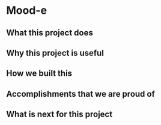 Mood-e
==================
## What this project does

## Why this project is useful

## How we built this 

## Accomplishments that we are proud of 

## What is next for this project